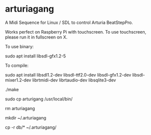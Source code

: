 # arturiagang
A Midi Sequence for Linux / SDL to control Arturia BeatStepPro.

Works perfect on Raspberry Pi with touchscreen. To use touchscreen, please run it in fullscreen on X.

To use binary:

sudo apt install libsdl-gfx1.2-5

To compile:

sudo apt install libsdl1.2-dev libsdl-ttf2.0-dev libsdl-gfx1.2-dev libsdl-mixer1.2-dev librtmidi-dev librtaudio-dev libsqlite3-dev

./make

sudo cp arturigang /usr/local/bin/

rm arturiagang

mkdir ~/.arturiagang

cp -r db/* ~/.arturiagang/
